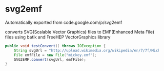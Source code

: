 # svg2emf
Automatically exported from code.google.com/p/svg2emf

converts SVG(Scalable Vector Graphics) files to EMF(Enhanced Meta File) files using batik and FreeHEP VectorGraphics library
```java
public void testConvert() throws IOException {
    String svgUrl = "http://upload.wikimedia.org/wikipedia/en/7/7f/Mickey_Mouse.svg";
    File emfFile = new File("mickey.emf");
    SVG2EMF.convert(svgUrl, emfFile);
}
```
